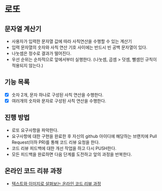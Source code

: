 # 로또
## 문자열 계산기
- 사용자가 입력한 문자열 값에 따라 사칙연산을 수행할 수 있는 계산기
- 입력 문자열의 숫자와 사칙 연산 기호 사이에는 반드시 빈 공백 문자열이 있다.
- 나눗셈은 정수로 결과가 떨어진다.
- 우선 순위는 순차적으로 앞에서부터 실행한다. (나눗셈, 곱셈 > 덧셈, 뺄셈인 규칙이 적용되지 않는다.)

## 기능 목록
- [x] 숫자 2개, 문자 하나로 구성된 사칙 연산을 수행한다.
- [x] 여러개의 숫자와 문자로 구성된 사칙 연산을 수행한다.

## 진행 방법
* 로또 요구사항을 파악한다.
* 요구사항에 대한 구현을 완료한 후 자신의 github 아이디에 해당하는 브랜치에 Pull Request(이하 PR)를 통해 코드 리뷰 요청을 한다.
* 코드 리뷰 피드백에 대한 개선 작업을 하고 다시 PUSH한다.
* 모든 피드백을 완료하면 다음 단계를 도전하고 앞의 과정을 반복한다.

## 온라인 코드 리뷰 과정
* [텍스트와 이미지로 살펴보는 온라인 코드 리뷰 과정](https://github.com/next-step/nextstep-docs/tree/master/codereview)
